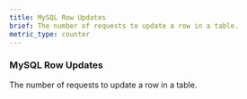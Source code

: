 ```yaml
---
title: MySQL Row Updates
brief: The number of requests to update a row in a table.
metric_type: counter
---
```

### MySQL Row Updates

The number of requests to update a row in a table.
